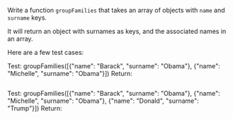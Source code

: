 Write a function `groupFamilies` that takes an array of objects with `name` and `surname` keys.

It will return an object with surnames as keys, and the associated names in an array.


Here are a few test cases:

Test:   groupFamilies([{"name": "Barack", "surname": "Obama"}, {"name": "Michelle", "surname": "Obama"}])
Return:
```{ Obama: [ 'Barack', 'Michelle' ] }
```

Test:   groupFamilies([{"name": "Barack", "surname": "Obama"}, {"name": "Michelle", "surname": "Obama"}, {"name": "Donald", "surname": "Trump"}])
Return:
```{ Obama: [ 'Barack', 'Michelle' ], Trump: [ 'Donald' ] }
```
